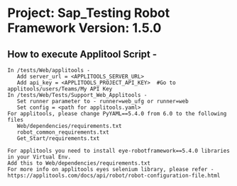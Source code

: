 Project: Sap_Testing Robot Framework Version: 1.5.0
==========================================================================================

## How to execute Applitool Script - 
```
In /tests/Web/applitools - 
   Add server_url = <APPLITOOLS_SERVER_URL>
   Add api_key = <APPLITOOLS_PROJECT_API_KEY>  #Go to applitools/users/Teams/My API Key 
In /tests/Web/Tests/Support_Web_Applitools - 
   Set runner parameter to - runner=web_ufg or runner=web 
   Set config = <path for applitools.yaml>
For applitools, please change PyYAML==5.4.0 from 6.0 to the following files 
   Web/dependencies/requirements.txt
   robot_common_requirements.txt
   Get_Start/requirements.txt

For applitools you need to install eye-robotframework==5.4.0 libraries in your Virtual Env.
Add this to Web/dependencies/requirements.txt  
For more info on applitools eyes selenium library, please refer - https://applitools.com/docs/api/robot/robot-configuration-file.html
```